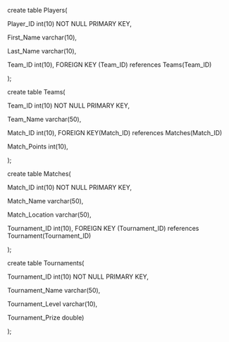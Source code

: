 ﻿create table Players(

Player\_ID int(10) NOT NULL PRIMARY KEY, 

First\_Name varchar(10), 

Last\_Name varchar(10), 

Team\_ID int(10), FOREIGN KEY (Team\_ID) references Teams(Team\_ID)

);


create table Teams(

Team\_ID int(10) NOT NULL PRIMARY KEY,

Team\_Name varchar(50), 

Match\_ID int(10), FOREIGN KEY(Match\_ID) references Matches(Match\_ID)

Match\_Points int(10),

);


create table Matches(

Match\_ID int(10) NOT NULL PRIMARY KEY, 

Match\_Name varchar(50), 

Match\_Location varchar(50), 

Tournament\_ID int(10), FOREIGN KEY (Tournament\_ID) references Tournament(Tournament\_ID)

);


create table Tournaments(

Tournament\_ID int(10) NOT NULL PRIMARY KEY, 

Tournament\_Name varchar(50), 

Tournament\_Level varchar(10), 

Tournament\_Prize double)

);

